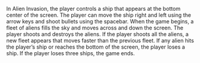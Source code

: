 In Alien Invasion, the player controls a ship that appears at the bottom center of the screen.
The player can move the ship right and left using the arrow keys and shoot bullets using the spacebar.
When the game begins, a fleet of aliens fills the sky and moves across and down the screen.
The player shoots and destroys the aliens.
If the player shoots all the aliens, a new fleet appears that moves faster than the previous fleet.
If any alien hits the player’s ship or reaches the bottom of the screen, the player loses a ship.
If the player loses three ships, the game ends.

